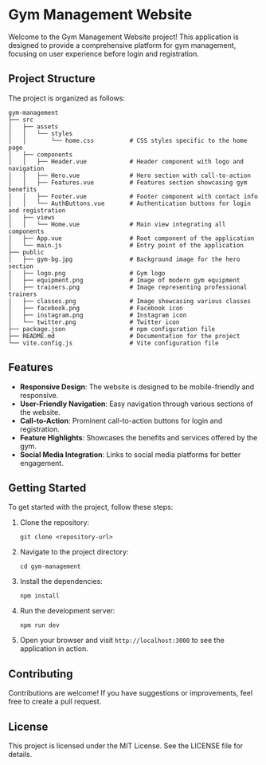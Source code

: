# Gym Management Website

Welcome to the Gym Management Website project! This application is designed to provide a comprehensive platform for gym management, focusing on user experience before login and registration.

## Project Structure

The project is organized as follows:

```
gym-management
├── src
│   ├── assets
│   │   └── styles
│   │       └── home.css          # CSS styles specific to the home page
│   ├── components
│   │   ├── Header.vue            # Header component with logo and navigation
│   │   ├── Hero.vue              # Hero section with call-to-action
│   │   ├── Features.vue          # Features section showcasing gym benefits
│   │   ├── Footer.vue            # Footer component with contact info
│   │   └── AuthButtons.vue       # Authentication buttons for login and registration
│   ├── views
│   │   └── Home.vue              # Main view integrating all components
│   ├── App.vue                   # Root component of the application
│   └── main.js                   # Entry point of the application
├── public
│   ├── gym-bg.jpg                # Background image for the hero section
│   ├── logo.png                  # Gym logo
│   ├── equipment.png             # Image of modern gym equipment
│   ├── trainers.png              # Image representing professional trainers
│   ├── classes.png               # Image showcasing various classes
│   ├── facebook.png              # Facebook icon
│   ├── instagram.png             # Instagram icon
│   └── twitter.png               # Twitter icon
├── package.json                  # npm configuration file
├── README.md                     # Documentation for the project
└── vite.config.js                # Vite configuration file
```

## Features

- **Responsive Design**: The website is designed to be mobile-friendly and responsive.
- **User-Friendly Navigation**: Easy navigation through various sections of the website.
- **Call-to-Action**: Prominent call-to-action buttons for login and registration.
- **Feature Highlights**: Showcases the benefits and services offered by the gym.
- **Social Media Integration**: Links to social media platforms for better engagement.

## Getting Started

To get started with the project, follow these steps:

1. Clone the repository:
   ```
   git clone <repository-url>
   ```

2. Navigate to the project directory:
   ```
   cd gym-management
   ```

3. Install the dependencies:
   ```
   npm install
   ```

4. Run the development server:
   ```
   npm run dev
   ```

5. Open your browser and visit `http://localhost:3000` to see the application in action.

## Contributing

Contributions are welcome! If you have suggestions or improvements, feel free to create a pull request.

## License

This project is licensed under the MIT License. See the LICENSE file for details.